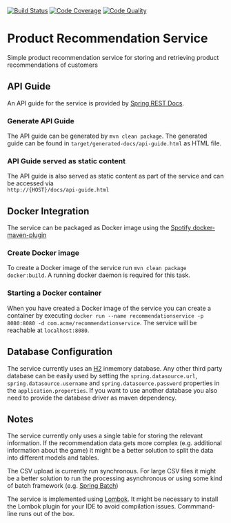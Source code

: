 [![Build Status](https://travis-ci.org/cod3hulk/recommendationservice.svg?branch=master)](https://travis-ci.org/cod3hulk/recommendationservice)
[![Code Coverage](https://codecov.io/gh/cod3hulk/recommendationservice/branch/master/graph/badge.svg)](https://codecov.io/gh/cod3hulk/recommendationservice)
[![Code Quality](https://codebeat.co/badges/91565840-a808-44f5-87c8-93e97fb46216)](https://codebeat.co/projects/github-com-cod3hulk-recommendationservice-master)
# Product Recommendation Service
Simple product recommendation service for storing and retrieving product recommendations of customers

## API Guide
An API guide for the service is provided by [Spring REST Docs](https://projects.spring.io/spring-restdocs/). 

### Generate API Guide
The API guide can be generated by `mvn clean package`. The generated guide can be found in 
`target/generated-docs/api-guide.html` as HTML file.

### API Guide served as static content
The API guide is also served as static content as part of the service and can be accessed via  
`http://{HOST}/docs/api-guide.html`

## Docker Integration
The service can be packaged as Docker image using the [Spotify docker-maven-plugin](https://github.com/spotify/docker-maven-plugin) 

### Create Docker image
To create a Docker image of the service run `mvn clean package docker:build`. A running docker daemon is required for
this task.

### Starting a Docker container
When you have created a Docker image of the service you can create a container by executing
`docker run --name recommendationservice -p 8080:8080 -d com.acme/recommendationservice`. The service will be reachable
at `localhost:8080`.

## Database Configuration
The service currently uses an [H2](http://www.h2database.com/html/main.html) inmemory database. Any other third party 
database can be easily used by setting the `spring.datasource.url`, `spring.datasource.username` and `spring.datasource.password` 
properties in the `application.properties`. If you want to use another database you also need to
provide the database driver as maven dependency. 

## Notes
The service currently only uses a single table for storing the relevant information. If the recommendation data gets 
more complex (e.g. additional information about the game) it might be a better solution to split the data into different
models and tables.

The CSV upload is currently run synchronous. For large CSV files it might be a better solution to run the processing
asynchronous or using some kind of batch framework (e.g. [Spring Batch](http://projects.spring.io/spring-batch/))

The service is implemented using [Lombok](https://projectlombok.org/). It might be necessary to install the Lombok 
plugin for your IDE to avoid compilation issues. Commmand-line runs out of the box. 

